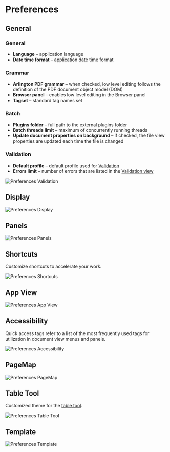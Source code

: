 # Preferences

## General

### General

- __Language__ – application language
- __Date time format__ – application date time format

### Grammar

- __Arlington PDF grammar__ – when checked, low level editing follows the definition of the PDF document object model (DOM)
- __Browser panel__ – enables low level editing in the Browser panel
- __Tagset__ – standard tag names set

### Batch

- __Plugins folder__ – full path to the external plugins folder
- __Batch threads limit__ – maximum of concurrently running threads
- __Update document properties on background__ – if checked, the file view properties are updated each time the file is changed

### Validation

- __Default profile__ – default profile used for [Validation](validation.md)
- __Errors limit__ – number of errors that are listed in the [Validation view](validation.md)

![Preferences Validation](../../images/image-49.png)

## Display

![Preferences Display](../../images/image-45.png)

## Panels

![Preferences Panels](../../images/image-46.png)

## Shortcuts

Customize shortcuts to accelerate your work.

![Preferences Shortcuts](../../images/image-47.png)

## App View

![Preferences App View](../../images/image-48.png)

## Accessibility

Quick access tags refer to a list of the most frequently used tags for utilization in document view menus and panels.

![Preferences Accessibility](../../images/image-32.png)

## PageMap

![Preferences PageMap](../../images/image-33.png)

## Table Tool

Customized theme for the [table tool](table-tool.md).

![Preferences Table Tool](../../images/image-35.png)

## Template

![Preferences Template](../../images/image-68.png)
